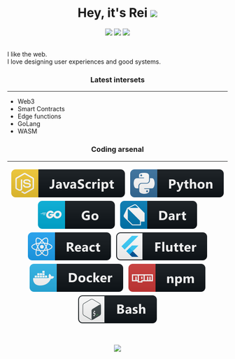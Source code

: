 <div align="center">
<h1>
Hey, it's Rei <img src="https://c.tenor.com/772UebLay2gAAAAi/dm4uz3-foekoe.gif" width="25"/>
</h1>
<div align="center" style="display: 'flex';">
<a href="https://linkedin.com/in/reiballa"><img src="https://img.icons8.com/ios/250/000000/linkedin.png" width="25"/></a>
<a href="https://twitter.com/reithedev"><img src="https://img.icons8.com/ios/250/000000/twitter.png" width="25"/></a>
<a href="https://reithedev.xyz"><img src="https://img.icons8.com/ios/250/000000/source-code.png" width="25"/></a>
</div>
</div>
<br />

I like the web. <br />
I love designing user experiences and good systems.

<h3 align="center">Latest intersets</h3>

---
- Web3
- Smart Contracts
- Edge functions
- GoLang
- WASM

<h3 align="center">Coding arsenal</h3>

---
<p align="center">
  <!-- For more icons please follow  https://github.com/MikeCodesDotNET/ColoredBadges -->
  <img src="https://raw.githubusercontent.com/8bithemant/8bithemant/master/svg/dev/languages/js.svg" alt="js" style="vertical-align:top; margin:4px">
  <img src="https://raw.githubusercontent.com/8bithemant/8bithemant/master/svg/dev/languages/python.svg" alt="python" style="vertical-align:top; margin:4px">
  <img src="https://raw.githubusercontent.com/MikeCodesDotNET/ColoredBadges/master/svg/dev/languages/go.svg" alt="go" style="vertical-align:top; margin:4px">
  <img src="https://raw.githubusercontent.com/MikeCodesDotNET/ColoredBadges/master/svg/dev/languages/dart.svg" alt="dart" style="vertical-align:top; margin:4px">
  <br />
  <img src="https://raw.githubusercontent.com/8bithemant/8bithemant/master/svg/dev/frameworks/react.svg" alt="react" style="vertical-align:top; margin:4px">
  <img src="https://raw.githubusercontent.com/MikeCodesDotNET/ColoredBadges/master/svg/dev/frameworks/flutter.svg" alt="flutter" style="vertical-align:top; margin:4px">
  <img src="https://raw.githubusercontent.com/MikeCodesDotNET/ColoredBadges/master/svg/dev/tools/docker.svg" alt="docker" style="vertical-align:top; margin:4px">
  <img src="https://raw.githubusercontent.com/8bithemant/8bithemant/master/svg/dev/services/npm.svg" alt="npm" style="vertical-align:top; margin:4px">
  <img src="https://raw.githubusercontent.com/8bithemant/8bithemant/master/svg/dev/tools/bash.svg" alt="bash" style="vertical-align:top; margin:4px">
</p>
<br />

<p align="center" >
<a href="https://github.com/renttrent/github-readme-stats"> 
    <img  src="https://github-readme-stats.vercel.app/api?username=renttrent&&show_icons=true&theme=radical"/>
  </a>
</p>
